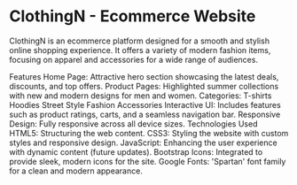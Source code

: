 # ClothingN - Ecommerce Website
ClothingN is an ecommerce platform designed for a smooth and stylish online shopping experience. It offers a variety of modern fashion items, focusing on apparel and accessories for a wide range of audiences.

Features
Home Page: Attractive hero section showcasing the latest deals, discounts, and top offers.
Product Pages: Highlighted summer collections with new and modern designs for men and women.
Categories:
T-shirts
Hoodies
Street Style Fashion
Accessories
Interactive UI: Includes features such as product ratings, carts, and a seamless navigation bar.
Responsive Design: Fully responsive across all device sizes.
Technologies Used
HTML5: Structuring the web content.
CSS3: Styling the website with custom styles and responsive design.
JavaScript: Enhancing the user experience with dynamic content (future updates).
Bootstrap Icons: Integrated to provide sleek, modern icons for the site.
Google Fonts: 'Spartan' font family for a clean and modern appearance.
